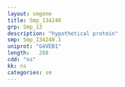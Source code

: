 ```yaml
---
layout: smgene
title: Smp_134240
grp: Smp_13
description: "hypothetical protein"
smp: Smp_134240.1
uniprot: "G4VEB1"
length:   288
cdd: "ns"
kk: ns
categories: sm
---
```

